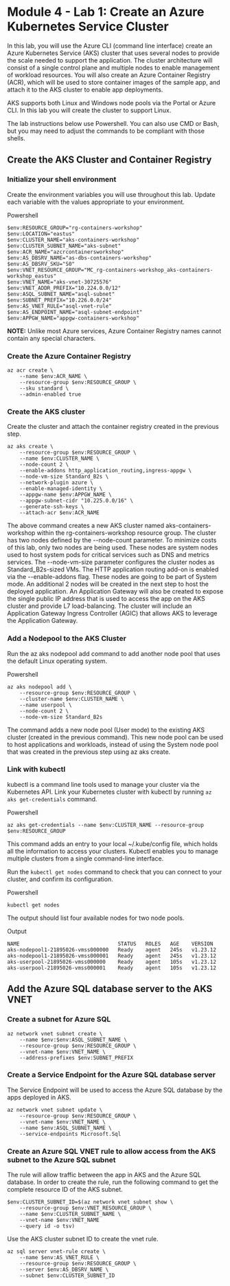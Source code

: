 # Module 4 - Lab 1: Create an Azure Kubernetes Service Cluster

In this lab, you will use the Azure CLI (command line interface) create an Azure Kubernetes Service (AKS) cluster that uses several nodes to provide the scale needed to support the application. The cluster architecture will consist of a single control plane and multiple nodes to enable management of workload resources. You will also create an Azure Container Registry (ACR), which will be used to store container images of the sample app, and attach it to the AKS cluster to enable app deployments.

AKS supports both Linux and Windows node pools via the Portal or Azure CLI. In this lab you will create the cluster to support Linux.

The lab instructions below use Powershell. You can also use CMD or Bash, but you may need to adjust the commands to be compliant with those shells.

## Create the AKS Cluster and Container Registry

### Initialize your shell environment

Create the environment variables you will use throughout this lab. Update each variable with the values appropriate to your environment.

Powershell

```console
$env:RESOURCE_GROUP="rg-containers-workshop"
$env:LOCATION="eastus"
$env:CLUSTER_NAME="aks-containers-workshop"
$env:CLUSTER_SUBNET_NAME="aks-subnet"
$env:ACR_NAME="azcrcontainersworkshop"
$env:AS_DBSRV_NAME="as-dbs-containers-workshop"
$env:AS_DBSRV_SKU="S0"
$env:VNET_RESOURCE_GROUP="MC_rg-containers-workshop_aks-containers-workshop_eastus"
$env:VNET_NAME="aks-vnet-30725576"
$env:VNET_ADDR_PREFIX="10.224.0.0/12"
$env:ASQL_SUBNET_NAME="asql-subnet"
$env:SUBNET_PREFIX="10.226.0.0/24"
$env:AS_VNET_RULE="asql-vnet-rule"
$env:AS_ENDPOINT_NAME="asql-subnet-endpoint"
$env:APPGW_NAME="appgw-containers-workshop"
```

**NOTE:** Unlike most Azure services, Azure Container Registry names cannot contain any special characters.

### Create the Azure Container Registry

```console
az acr create \
    --name $env:ACR_NAME \
    --resource-group $env:RESOURCE_GROUP \
    --sku standard \
    --admin-enabled true
```

### Create the AKS cluster

Create the cluster and attach the container registry created in the previous step.

```console
az aks create \
    --resource-group $env:RESOURCE_GROUP \
    --name $env:CLUSTER_NAME \
    --node-count 2 \
    --enable-addons http_application_routing,ingress-appgw \
    --node-vm-size Standard_B2s \
    --network-plugin azure \
    --enable-managed-identity \
    --appgw-name $env:APPGW_NAME \
    --appgw-subnet-cidr "10.225.0.0/16" \
    --generate-ssh-keys \
    --attach-acr $env:ACR_NAME
```

The above command creates a new AKS cluster named aks-containers-workshop within the rg-containers-workshop resource group. The cluster has two nodes defined by the --node-count parameter. To minimize costs of this lab, only two nodes are being used. These nodes are system nodes used to host system pods for critical services such as DNS and metrics services. The --node-vm-size parameter configures the cluster nodes as Standard_B2s-sized VMs. The HTTP application routing add-on is enabled via the --enable-addons flag. These nodes are going to be part of System mode. An additional 2 nodes will be created in the next step to host the deployed application. An Application Gateway will also be created to expose the single public IP address that is used to access the app on the AKS cluster and provide L7 load-balancing. The cluster will include an Application Gateway Ingress Controller (AGIC) that allows AKS to leverage the Application Gateway.

### Add a Nodepool to the AKS Cluster

Run the az aks nodepool add command to add another node pool that uses the default Linux operating system.

Powershell

```console
az aks nodepool add \
    --resource-group $env:RESOURCE_GROUP \
    --cluster-name $env:CLUSTER_NAME \
    --name userpool \
    --node-count 2 \
    --node-vm-size Standard_B2s
```

The command adds a new node pool (User mode) to the existing AKS cluster (created in the previous command). This new node pool can be used to host applications and workloads, instead of using the System node pool that was created in the previous step using az aks create.

### Link with kubectl

kubectl is a command line tools used to manage your cluster via the Kubernetes API. Link your Kubernetes cluster with kubectl by running `az aks get-credentials` command.

Powershell

```console
az aks get-credentials --name $env:CLUSTER_NAME --resource-group $env:RESOURCE_GROUP
```

This command adds an entry to your local ~/.kube/config file, which holds all the information to access your clusters. Kubectl enables you to manage multiple clusters from a single command-line interface.

Run the `kubectl get nodes` command to check that you can connect to your cluster, and confirm its configuration.

Powershell

```console
kubectl get nodes
```

The output should list four available nodes for two node pools.

Output

```console
NAME                                STATUS   ROLES   AGE    VERSION
aks-nodepool1-21895026-vmss000000   Ready    agent   245s   v1.23.12
aks-nodepool1-21895026-vmss000001   Ready    agent   245s   v1.23.12
aks-userpool-21895026-vmss000000    Ready    agent   105s   v1.23.12
aks-userpool-21895026-vmss000001    Ready    agent   105s   v1.23.12
```

## Add the Azure SQL database server to the AKS VNET

### Create a subnet for Azure SQL

```console
az network vnet subnet create \
    --name $env:$env:ASQL_SUBNET_NAME \
    --resource-group $env:RESOURCE_GROUP \
    --vnet-name $env:VNET_NAME \
    --address-prefixes $env:SUBNET_PREFIX
```

### Create a Service Endpoint for the Azure SQL database server

The Service Endpoint will be used to access the Azure SQL database by the apps deployed in AKS.

```console
az network vnet subnet update \
    --resource-group $env:RESOURCE_GROUP \
    --vnet-name $env:VNET_NAME \
    --name $env:ASQL_SUBNET_NAME \
    --service-endpoints Microsoft.Sql
```

### Create an Azure SQL VNET rule to allow access from the AKS subnet to the Azure SQL subnet

The rule will allow traffic between the app in AKS and the Azure SQL database. In order to create the rule, run the following command to get the complete resource ID of the AKS subnet. 

```console
$env:CLUSTER_SUBNET_ID=$(az network vnet subnet show \
    --resource-group $env:VNET_RESOURCE_GROUP \
    --name $env:CLUSTER_SUBNET_NAME \
    --vnet-name $env:VNET_NAME 
    --query id -o tsv)
```

Use the AKS cluster subnet ID to create the vnet rule. 

```console
az sql server vnet-rule create \
    --name $env:AS_VNET_RULE \
    --resource-group $env:RESOURCE_GROUP \
    --server $env:AS_DBSRV_NAME \
    --subnet $env:CLUSTER_SUBNET_ID
```
